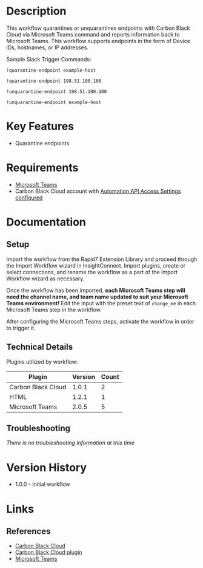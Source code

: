 # Description

This workflow quarantines or unquarantines endpoints with Carbon Black Cloud via Microsoft Teams command and reports information back to Microsoft Teams.
This workflow supports endpoints in the form of Device IDs, hostnames, or IP addresses.

Sample Slack Trigger Commands:

`!quarantine-endpoint example-host`

`!quarantine-endpoint 198.51.100.100`

`!unquarantine-endpoint 198.51.100.100`

`!unquarantine-endpoint example-host`


# Key Features

* Quarantine endpoints

# Requirements

* [Microsoft Teams](https://insightconnect.help.rapid7.com/docs/microsoft-teams)
* Carbon Black Cloud account with [Automation API Access Settings configured](https://developer.carbonblack.com/reference/carbon-black-cloud/authentication/#creating-an-api-key)

# Documentation

## Setup

Import the workflow from the Rapid7 Extension Library and proceed through the Import Workflow wizard in InsightConnect. Import plugins, create or select connections, and rename the workflow as a part of the Import Workflow wizard as necessary.

Once the workflow has been imported, **each Microsoft Teams step will need the channel name, and team name updated to suit your Microsoft Teams environment!** Edit the input with the preset text of `change_me` in each Microsoft Teams step in the workflow.

After configuring the Microsoft Teams steps, activate the workflow in order to trigger it.
 
## Technical Details

Plugins utilized by workflow:

|Plugin|Version|Count|
|----|----|--------|
|Carbon Black Cloud|1.0.1|2|
|HTML|1.2.1|1|
|Microsoft Teams|2.0.5|5|

## Troubleshooting

_There is no troubleshooting information at this time_

# Version History

* 1.0.0 - Initial workflow

# Links

## References

* [Carbon Black Cloud](https://www.carbonblack.com/products/vmware-carbon-black-cloud)
* [Carbon Black Cloud plugin](https://extensions.rapid7.com/extension/carbon_black_cloud)
* [Microsoft Teams](https://teams.microsoft.com)
